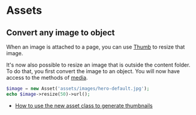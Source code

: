 # Assets

## Convert any image to object

When an image is attached to a page, you can use [Thumb](https://getkirby.com/docs/cheatsheet/helpers/thumb) to resize that image.

It's now also possible to resize an image that is outside the content folder. To do that, you first convert the image to an object. You will now have access to the methods of [media](https://getkirby.com/docs/toolkit/api#media).

```php
$image = new Asset('assets/images/hero-default.jpg');
echo $image->resize(50)->url();
```

- [How to use the new asset class to generate thumbnails](https://forum.getkirby.com/t/how-to-use-the-new-asset-class-to-generate-thumbnails/4245/5)